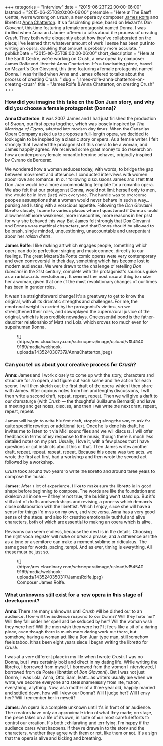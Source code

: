 +++
categories = "Interview"
date = "2015-06-23T22:00:00-06:00"
lastmod = "2015-06-25T08:03:00-06:00"
preamble = "Here at The Banff Centre, we're working on *Crush*, a new opera by composer [James Rolfe](/scene/people/james-rolfe/) and librettist [Anna Chatterton](/scene/people/anna-chatterton/). It's a fascinating piece, based on Mozart's *Don Giovanni*, this time featuring a female protagonist named Donna. I was thrilled when Anna and James offered to talks about the process of creating *Crush*. They both write eloquently about how they've collaborated on the piece; I've learned that whatever amount of work I sense has been put into writing an opera, doubling that amount is probably more accurate. "
publishDate = "2015-06-25T08:00:00-06:00"
short_description = "Here at The Banff Centre, we're working on Crush, a new opera by composer James Rolfe and librettist Anna Chatterton. It's a fascinating piece, based on Mozart's Don Giovanni, this time featuring a female protagonist named Donna. I was thrilled when Anna and James offered to talks about the process of creating Crush. "
slug = "james-rolfe-anna-chatterton-on-creating-crush"
title = "James Rolfe &amp; Anna Chatterton, on creating Crush"
+++

### How did you imagine this take on the Don Juan story, and why did you choose a female protagonist (Donna)?

**Anna Chatterton**:  It was 2007. James and I had just finished the production of *Swoon*, our first opera together, which was loosely inspired by *The Marriage of Figaro*, adapted into modern day times. When the Canadian Opera Company asked us to propose a full-length opera, we decided to look again to be inspired by a classic story or opera. As a female writer, I felt strongly that I wanted the protagonist of this opera to be a woman, and James happily agreed. We received some grant money to do research on how a contemporary female romantic heroine behaves, originally inspired by Cyrano de Bergerac. 

We wondered how a woman seduces today, with words, to bridge the gap between movement and utterance. I conducted interviews with women about love and romance. In our following discussions James and I felt that Don Juan would be a more accommodating template for a romantic opera. We also felt that our protagonist Donna, would not limit herself only to men, she would be in love (lust) with everyone. The hurdle was to overcome peoples assumptions that a woman would never behave in such a way…pursing and lusting with a voracious appetite.  Following the *Don Giovanni* libretto closely, I came to various places where I questioned if Donna should allow herself more weakness, more insecurities, more reasons in her past for why she behaved this way. But James felt strongly that Don Giovanni and Donna were mythical characters, and that Donna should be allowed to be brash, single minded, unquestioning, unaccountable and unrepentant about her *raison d’etre*. 

**James Rolfe**:  I like making art which engages people, something which opera can do to perfection: singing and music connect directly to our feelings. The great Mozart/da Ponte comic operas were very contemporary and even controversial in their day, something which has become lost to modern audiences. We were drawn to the challenge of retelling *Don Giovanni* in the 21st century, complete with the protagonist's spurious guise as an aristocratic revolutionary. It seemed the most natural thing to make her a woman, given that one of the most revolutionary changes of our times has been in gender roles. 

It wasn't a straightforward change! It's a great way to get to know the original, with all its dramatic strengths and challenges. For me, the emotional weight is carried by the protagonist's victims, so we strengthened their roles, and downplayed the supernatural justice of the original, which is less credible nowadays. One essential bond is the father-daughter relationship of Matt and Lola, which proves too much even for superhuman Donna.

<figure data-type="image">
![](https://res.cloudinary.com/schmopera/image/upload/v1545409169/media/webhook-uploads/1435240307379/AnnaChatterton.jpeg)
</figure>

### Can you tell us about your creative process for *Crush*?

**Anna**:  James and I work closely to come up with the story, characters and structure for an opera, and figure out each scene and the action for each scene. I will then sketch out the first draft of the opera, which I then share with James. After copious notes from him and lengthy discussions, I will then write a second draft, repeat, repeat, repeat. Then we will give a draft to our dramaturge (with *Crush* — the thoughtful Guillaume Bernardi) and have a meeting and get notes, discuss, and then I will write the next draft, repeat, repeat, repeat. 

James will begin to write his first draft, stopping along the way to ask for quite specific rewrites or additional text. Once he is done his draft, he invites me to listen to it via Midi sound files and we will discuss. I will offer feedback in terms of my response to the music, though there is much less detailed notes on my part. Usually, I love it, with a few places that I have questions or gut instincts about this or that. Then James writes another draft, repeat, repeat, repeat, repeat. Because this opera was two acts, we wrote the first act first, had a workshop and then wrote the second act, followed by a workshop. 

*Crush* took around two years to write the libretto and around three years to compose the music.

**James**: After a lot of experience, I like to make sure the libretto is in good shape before beginning to compose. The words are like the foundation and skeleton all in one — if they're not true, the building won't stand up. But it's still a lot of drafts and workshops and revising, a process which demands close collaboration with the librettist. Which I enjoy, since she will have a sense for things I'd miss on my own, and vice versa. Anna has a very good sense of the stage, and also for creating emotionally truthful and alive characters, both of which are essential to making an opera which is alive.

Revisions can seem endless, because the devil is in the details. Choosing the right vocal register will make or break a phrase, and a difference as little as a tone or a semitone can make a moment sublime or ridiculous. The same goes for words, pacing, tempi. And as ever, timing is everything. All these must be just so.

<figure data-type="image">
![](https://res.cloudinary.com/schmopera/image/upload/v1545409169/media/webhook-uploads/1435240350317/JamesRolfe.jpeg)
<figcaption>Composer James Rolfe.</figcaption>
</figure>

### What unknowns still exist for a new opera in this stage of development?

**Anna**: There are many unknowns until *Crush* will be dished out to an audience. How will the audience respond to our Donna? Will they hate her? Will they fall under her spell and be seduced by her? Will the woman wish they were her? Will the men wish they were her? It feels like a bit of a daring piece, even though there is much more daring work out there, but somehow, having a woman act like a Don Juan type man, still somehow feels taboo. It has been eight years since I began writing the libretto for *Crush*. 

I was at a very different place in my life when I wrote *Crush*. I was no Donna, but I was certainly bold and direct in my dating life. While writing the libretto, I borrowed from myself, I borrowed from the women I interviewed, I borrowed from da Ponte (librettist of *Don Giovanni*). But I was not just Donna, I was Lola, Anna, Otto, Sam, Matt...as writers usually are when we write, we become everyone and steal shamelessly from life, fiction, everything, anything. Now, as a mother of a three year old, happily married and settled down, how will I view our Donna? Will I judge her? Will I envy her? Will I remember her in myself? 

**James**: An opera is a complete unknown until it's in front of an audience. The creators have only an approximate idea of what they made; on stage, the piece takes on a life of its own, in spite of our most careful efforts to control our creation. It's both exhilarating and terrifying. I'm happy if the audience cares what happens, if they're drawn in to the story and the characters, whether they agree with them or not, like them or not. It's a sign that the opera is alive and kicking and breathing.
